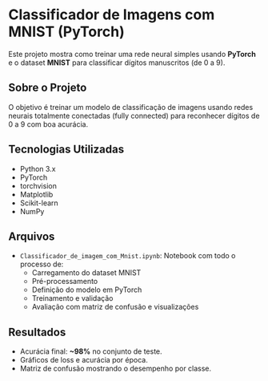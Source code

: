 
# Classificador de Imagens com MNIST (PyTorch)

Este projeto mostra como treinar uma rede neural simples usando **PyTorch** e o dataset **MNIST** para classificar dígitos manuscritos (de 0 a 9).

## Sobre o Projeto

O objetivo é treinar um modelo de classificação de imagens usando redes neurais totalmente conectadas (fully connected) para reconhecer dígitos de 0 a 9 com boa acurácia.

## Tecnologias Utilizadas

- Python 3.x  
- PyTorch  
- torchvision  
- Matplotlib  
- Scikit-learn  
- NumPy

## Arquivos

- `Classificador_de_imagem_com_Mnist.ipynb`: Notebook com todo o processo de:
  - Carregamento do dataset MNIST
  - Pré-processamento
  - Definição do modelo em PyTorch
  - Treinamento e validação
  - Avaliação com matriz de confusão e visualizações


## Resultados

- Acurácia final: **~98%** no conjunto de teste.
- Gráficos de loss e acurácia por época.
- Matriz de confusão mostrando o desempenho por classe.


